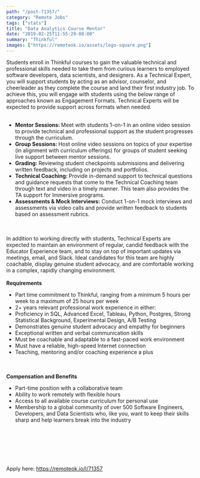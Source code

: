 ```yaml
---
path: "/post-71357/"
category: "Remote Jobs"
tags: ["stats"]
title: "Data Analytics Course Mentor"
date: "2019-02-25T11:55:29-08:00"
summary: "Thinkful"
images: ["https://remoteok.io/assets/logo-square.png"]
---
```


Students enroll in Thinkful courses to gain the valuable technical and professional skills needed to take them from curious learners to employed software developers, data scientists, and designers. As a Technical Expert, you will support students by acting as an advisor, counselor, and cheerleader as they complete the course and land their first industry job. To achieve this, you will engage with students using the below range of approaches known as Engagement Formats. Technical Experts will be expected to provide support across formats when needed.&nbsp;<br /><br /><ul><li><strong>Mentor Sessions: </strong>Meet with students 1-on-1 in an online video session to provide technical and professional support as the student progresses through the curriculum.</li><li><strong>Group Sessions: </strong>Host online video sessions on topics of your expertise (in alignment with curriculum offerings) for groups of student seeking live support between mentor sessions.&nbsp;</li><li><strong>Grading: </strong>Reviewing student checkpoints submissions and delivering written feedback, including on projects and portfolios.&nbsp;</li><li><strong>Technical Coaching: </strong>Provide in-demand support to technical questions and guidance requests that come to the Technical Coaching team through text and video in a timely manner. This team also provides the TA support for Immersive programs.&nbsp;</li><li><strong>Assessments &amp; Mock Interviews:</strong> Conduct 1-on-1 mock interviews and assessments via video calls and provide written feedback to students based on assessment rubrics.&nbsp;</li></ul><br /><br />In addition to working directly with students, Technical Experts are expected to maintain an environment of regular, candid feedback with the Educator Experience team, and to stay on top of important updates via meetings, email, and Slack. Ideal candidates for this team are highly coachable, display genuine student advocacy, and are comfortable working in a complex, rapidly changing environment.<br /><br /><strong>Requirements</strong><br /><ul><li>Part time commitment to Thinkful, ranging from a minimum 5 hours per week to a maximum of 25 hours per week</li><li>2+ years relevant professional work experience in either:</li><li>Proficiency in SQL, Advanced Excel, Tableau, Python, Postgres, Strong Statistical Background, Experimental Design, A/B Testing</li><li>Demonstrates genuine student advocacy and empathy for beginners</li><li>Exceptional written and verbal communication skills</li><li>Must be coachable and adaptable to a fast-paced work environment</li><li>Must have a reliable, high-speed Internet connection</li><li>Teaching, mentoring and/or coaching experience a plus&nbsp;</li></ul><br /><br /><strong>Compensation and Benefits</strong><br /><ul><li>Part-time position with a collaborative team</li><li>Ability to work remotely with flexible hours&nbsp;</li><li>Access to all available course curriculum for personal use</li><li>Membership to a global community of over 500 Software Engineers, Developers, and Data Scientists who, like you, want to keep their skills sharp and help learners break into the industry</li></ul><br /><br><br>

<br/>
<br/>
Apply here: <A HREF="https://remoteok.io/l/71357">https://remoteok.io/l/71357</A>
